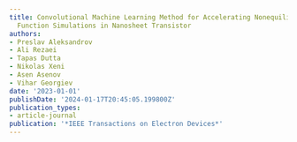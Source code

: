 ```yaml
---
title: Convolutional Machine Learning Method for Accelerating Nonequilibrium Green’s
  Function Simulations in Nanosheet Transistor
authors:
- Preslav Aleksandrov
- Ali Rezaei
- Tapas Dutta
- Nikolas Xeni
- Asen Asenov
- Vihar Georgiev
date: '2023-01-01'
publishDate: '2024-01-17T20:45:05.199800Z'
publication_types:
- article-journal
publication: '*IEEE Transactions on Electron Devices*'
---
```

